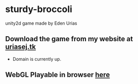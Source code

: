 # sturdy-broccoli
unity2d game made by Eden Urias

## Download the game from my website at [uriasej.tk](https://uriasej.github.io)
* Domain is currently up.

## WebGL Playable in browser [here](https://developer.cloud.unity3d.com/share/share.html?shareId=WyVksLwQRD)
